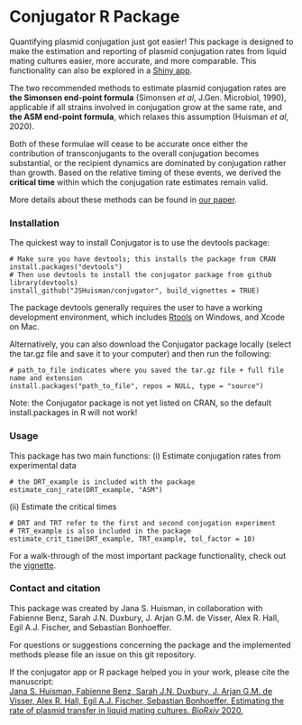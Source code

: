 # Conjugator R Package

Quantifying plasmid conjugation just got easier! This package is designed to make the estimation and reporting of plasmid conjugation rates from liquid mating cultures easier, more accurate, and more comparable. This functionality can also be explored in a [Shiny app](https://ibz-shiny.ethz.ch/jhuisman/conjugator/). 

The two recommended methods to estimate plasmid conjugation rates are **the Simonsen end-point formula** (Simonsen *et al*, J.Gen. Microbiol, 1990), applicable if all strains involved in conjugation grow at the same rate, and **the ASM end-point formula**, which relaxes this assumption (Huisman *et al*, 2020). 

Both of these formulae will cease to be accurate once either the contribution of transconjugants to the overall conjugation becomes substantial, or the recipient dynamics are dominated by conjugation rather than growth. Based on the relative timing of these events, we derived the **critical time** within which the conjugation rate estimates remain valid. 

More details about these methods can be found in [our paper](https://www.biorxiv.org/content/10.1101/2020.03.09.980862v1).

### Installation 

The quickest way to install Conjugator is to use the devtools package:
```{r}
# Make sure you have devtools; this installs the package from CRAN
install.packages("devtools")
# Then use devtools to install the conjugator package from github
library(devtools)
install_github("JSHuisman/conjugator", build_vignettes = TRUE)
```
The package devtools generally requires the user to have a working development environment, which includes [Rtools](https://cran.r-project.org/bin/windows/Rtools/) on Windows, and Xcode on Mac.

Alternatively, you can also download the Conjugator package locally (select the tar.gz file and save it to your computer) and then run the following:
```{r}
# path_to_file indicates where you saved the tar.gz file + full file name and extension
install.packages("path_to_file", repos = NULL, type = "source")
```
Note: the Conjugator package is not yet listed on CRAN, so the default install.packages in R will not work!

### Usage 

This package has two main functions:
(i) Estimate conjugation rates from experimental data
```{r}
# the DRT_example is included with the package
estimate_conj_rate(DRT_example, "ASM")
```
(ii) Estimate the critical times
```{r}
# DRT and TRT refer to the first and second conjugation experiment
# TRT_example is also included in the package
estimate_crit_time(DRT_example, TRT_example, tol_factor = 10)
```

For a walk-through of the most important package functionality, check out the [vignette](https://jshuisman.github.io/conjugator/articles/conjugator.html).

### Contact and citation 
This package was created by Jana S. Huisman, in collaboration with Fabienne Benz, Sarah J.N. Duxbury, J. Arjan G.M. de Visser, Alex R. Hall, Egil A.J. Fischer, and Sebastian Bonhoeffer.

For questions or suggestions concerning the package and the implemented methods please file an issue on this git repository.

If the conjugator app or R package helped you in your work, please cite the manuscript:<br/>
[Jana S. Huisman, Fabienne Benz, Sarah J.N. Duxbury, J. Arjan G.M. de Visser, Alex R. Hall, Egil A.J. Fischer, Sebastian Bonhoeffer. Estimating the rate of plasmid transfer in liquid mating cultures. *BioRxiv* 2020.](https://www.biorxiv.org/content/10.1101/2020.03.09.980862v1)
